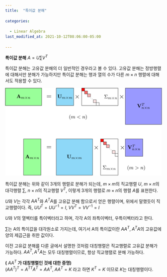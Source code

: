 ```yaml
---
title:  "특이값 분해"

categories:

  - Linear Algebra
last_modified_at: 2021-10-12T08:06:00-05:00

---
```


**특이값 분해** $A = U \sum V^T$

특이값 분해는 고유값 분해의 더 일반적인 경우라고 볼 수 있다. 고유값 분해는 정방행렬에 대해서만 분해가 가능하지만 특이값 분해는 행과 열의 수가 다른 $m \times n$ 행렬에 대해서도 적용할 수 있다. 

![](/assets/image/svd.png)

특이값 분해는 위와 같이 3개의 행렬로 분해가 되는데,  $m \times m$의 직교행렬 $U$,  $m \times n$의 대각행렬 $\sum$,  $n \times n$의 직교행렬 $V^T$,  이렇게 3개의 행렬로 $m \times n$의 행렬 $A$를 표현한다. 

$U$와 $V$는 각각 $AA^T$와 $A^TA$를 고유값 분해 함으로서 얻은 행렬이며, 위에서 말했듯이 직교행렬이다. 즉, $UU^T = UU^{-1} = I, \; VV^T = VV^{-1} = I$

$U$와 $V$의 열벡터를 특이벡터라고 하며, 각각 A의 좌특이벡터, 우특이벡터라고 한다. 

$\sum$는 A의 특이값을 대각원소로 가지는데, 여기서 A의 특이값이란 $AA^T, \; A^TA$의 고유값에 양의 제곱근을 취한 값이다.

이전 고유값 분해를 다룬 글에서 설명한 것처럼 대칭행렬은 직교행렬로 고유값 분해가 가능하다. $AA^T, A^TA$는 모두 대칭행렬이므로, 항상 직교행렬로 분해 가능하다. 

 **(** $AA^T$ **가 대칭행렬인 것에 대한 증명)** 
<br/> 
${(A A^T)}^T = {A^T}^T A^T = AA^T, \; AA^T = K$ 라고 하면 $K^T = K$ 이므로 $K$는 대칭행렬이다. 






